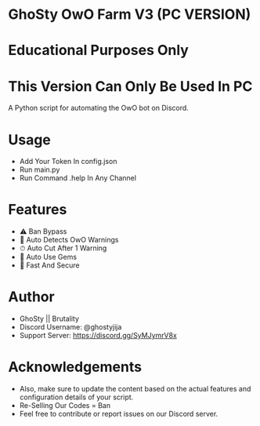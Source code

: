 # GhoSty OwO Farm V3 (PC VERSION)
# Educational Purposes Only
# This Version Can Only Be Used In PC 

A Python script for automating the OwO bot on Discord.

# Usage 
- Add Your Token In config.json
- Run main.py
- Run Command .help In Any Channel

# Features
- ⚠ Ban Bypass
- 🚨 Auto Detects OwO Warnings
- ⏱ Auto Cut After 1 Warning
- 💎 Auto Use Gems
- 🏹 Fast And Secure

# Author
- GhoSty || Brutality 
- Discord Username: @ghostyjija
- Support Server: https://discord.gg/SyMJymrV8x

# Acknowledgements
- Also, make sure to update the content based on the actual features and configuration details of your script.
- Re-Selling Our Codes = Ban
- Feel free to contribute or report issues on our Discord server.